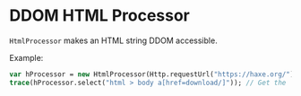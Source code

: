 # DDOM HTML Processor   

`HtmlProcessor` makes an HTML string DDOM accessible.  

Example:

```haxe
var hProcessor = new HtmlProcessor(Http.requestUrl("https://haxe.org/"));
trace(hProcessor.select("html > body a[href=download/]")); // Get the 'html' tag, direct child 'body, then search for an 'anchor' decendant with href of 'download/'
```